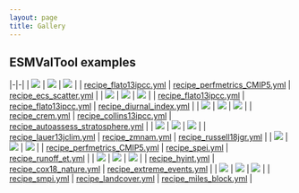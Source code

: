 ```yaml
---
layout: page
title: Gallery
---
```


## ESMValTool examples

|-|-|
| ![](/assets/img/fig-9-3.png) | ![](/assets/img/fig4_ipccar5_ch9.png) | ![](/assets/img/ltmi1_1.png) |
| [recipe_flato13ipcc.yml](https://docs.esmvaltool.org/en/latest/recipes/recipe_flato13ipcc.html) | [recipe_perfmetrics_CMIP5.yml](https://docs.esmvaltool.org/en/latest/recipes/recipe_perfmetrics.html) | [recipe_ecs_scatter.yml](https://docs.esmvaltool.org/en/latest/recipes/recipe_emergent_constraints.html) |
| ![](/assets/img/fig-9-8.png) | ![](/assets/img/fig-9-4.png) | ![](/assets/img/diurnal_fig1.png) |
| [recipe_flato13ipcc.yml](https://www.esmvaltool.org/images/fig-9-8.png) | [recipe_flato13ipcc.yml](https://docs.esmvaltool.org/en/latest/recipes/recipe_flato13ipcc.html) | [recipe_diurnal_index.yml](https://www.esmvaltool.org/images/diurnal_fig1.png) |
| ![](/assets/img/crem_error_metric.png) | ![](/assets/img/collins_fig2.png) | ![](/assets/img/autoassess_fig1.png) |
| [recipe_crem.yml](https://docs.esmvaltool.org/en/latest/recipes/recipe_crem.html) | [recipe_collins13ipcc.yml](https://docs.esmvaltool.org/en/latest/recipes/recipe_collins13ipcc.html) | [recipe_autoassess_stratosphere.yml](https://docs.esmvaltool.org/en/latest/recipes/recipe_autoassess_stratosphere.html) |
| ![](/assets/img/figure_namelist_clouds_liq_h2o_taylor.png) | ![](/assets/img/zmnam_fig1.png) | ![](/assets/img/russel18_1.png) |
| [recipe_lauer13jclim.yml](https://docs.esmvaltool.org/en/latest/recipes/recipe_clouds.html) | [recipe_zmnam.yml](https://docs.esmvaltool.org/en/latest/recipes/recipe_zmnam.html) | [recipe_russell18jgr.yml](https://docs.esmvaltool.org/en/latest/recipes/recipe_russell18jgr.html) |
| ![](/assets/img/perfmetrics_fig_1.png) | ![](/assets/img/histogram_spi.png) | ![](/assets/img/MPI-ESM-LR_historical_r1i1p1_rocoef-vs-relprbias.png) |
| [recipe_perfmetrics_CMIP5.yml](https://docs.esmvaltool.org/en/latest/recipes/recipe_perfmetrics.html) | [recipe_spei.yml](https://docs.esmvaltool.org/en/latest/recipes/recipe_spei.html) | [recipe_runoff_et.yml](https://docs.esmvaltool.org/en/latest/recipes/recipe_runoff_et.html) |
| ![](/assets/img/hyint_trends.png) | ![](/assets/img/pdf_HadCRUT4.png) | ![](/assets/img/cdd_timeseries.png) |
| [recipe_hyint.yml](https://docs.esmvaltool.org/en/latest/recipes/recipe_hyint.html) | [recipe_cox18_nature.yml](https://docs.esmvaltool.org/en/latest/recipes/recipe_cox18nature.html) | [recipe_extreme_events.yml](https://docs.esmvaltool.org/en/latest/recipes/recipe_extreme_events.html) |
| ![](/assets/img/reichlerkim08bams_smpi.png) | ![](/assets/img/bias_CMIP5_MPI-ESM-LR_rcp85_r1i1p1.png) | ![](/assets/img/miles_block.png) |
| [recipe_smpi.yml](https://docs.esmvaltool.org/en/latest/recipes/recipe_smpi.html) | [recipe_landcover.yml](https://docs.esmvaltool.org/en/latest/recipes/recipe_landcover.html) | [recipe_miles_block.yml](https://docs.esmvaltool.org/en/latest/recipes/recipe_miles.html) |
